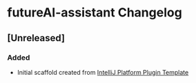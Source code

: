 <!-- Keep a Changelog guide -> https://keepachangelog.com -->

# futureAI-assistant Changelog

## [Unreleased]
### Added
- Initial scaffold created from [IntelliJ Platform Plugin Template](https://github.com/JetBrains/intellij-platform-plugin-template)
